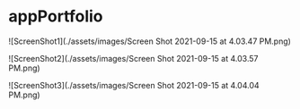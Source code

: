 # appPortfolio

![ScreenShot1](./assets/images/Screen Shot 2021-09-15 at 4.03.47 PM.png)

![ScreenShot2](./assets/images/Screen Shot 2021-09-15 at 4.03.57 PM.png)

![ScreenShot3](./assets/images/Screen Shot 2021-09-15 at 4.04.04 PM.png)

